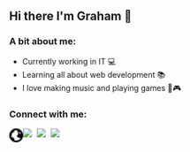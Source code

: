 ## Hi there I'm Graham 👋

### A bit about me:
- Currently working in IT 💻
- Learning all about web development 📚
- I love making music and playing games 🎸🎮

### Connect with me:
[<img width="25px" align="left" src="https://raw.githubusercontent.com/iconic/open-iconic/master/svg/globe.svg" />][website]
[<img width="25px" align="left" src="https://cdnjs.cloudflare.com/ajax/libs/simple-icons/3.4.0/linkedin.svg" />][linkedin]
[<img width="25px" align="left" src="https://cdnjs.cloudflare.com/ajax/libs/simple-icons/3.4.0/instagram.svg" />][instagram]
[<img width="25px" align="left" src="https://cdnjs.cloudflare.com/ajax/libs/simple-icons/3.4.0/twitter.svg" />][twitter]

[website]: https://gvasquez.dev
[linkedin]: https://linkedin.com/in/graham-vasquez
[twitter]: https://twitter.com/___datboi_
[instagram]: https://instagram.com/instagrahamv
<!--
**GV14982/GV14982** is a ✨ _special_ ✨ repository because its `README.md` (this file) appears on your GitHub profile.

Here are some ideas to get you started:

- 🔭 I’m currently working on ...
- 🌱 I’m currently learning ...
- 👯 I’m looking to collaborate on ...
- 🤔 I’m looking for help with ...
- 💬 Ask me about ...
- 📫 How to reach me: ...
- 😄 Pronouns: ...
- ⚡ Fun fact: ...
-->
